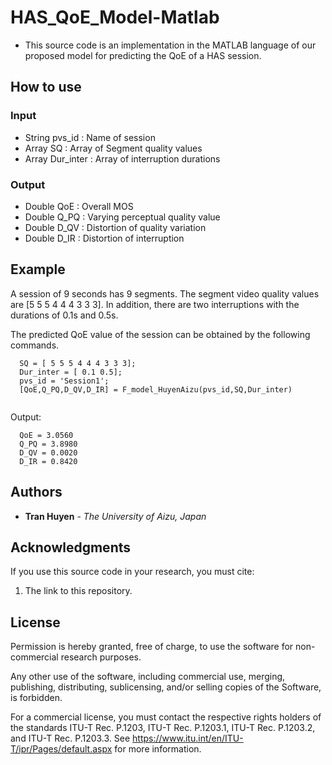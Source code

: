 # HAS_QoE_Model-Matlab
* This source code is an implementation in the MATLAB language of our proposed model for predicting the QoE of a HAS session.

## How to use
### Input 
- String pvs_id     : Name of session                         
- Array  SQ         : Array of Segment quality values         
- Array  Dur_inter  : Array of interruption durations   
	
### Output
- Double QoE		: Overall MOS						
- Double Q_PQ	    : Varying perceptual quality value		 	
- Double D_QV	    : Distortion of quality variation		 	
- Double D_IR	    : Distortion of interruption				 


## Example
 A session of 9 seconds has 9 segments. The segment video quality values are [5 5 5 4 4 4 3 3 3]. 
 In addition, there are two interruptions with the durations of 0.1s and 0.5s. 

The predicted QoE value of the session can be obtained by the following commands. 
  ```
	SQ = [ 5 5 5 4 4 4 3 3 3];
	Dur_inter = [ 0.1 0.5];
	pvs_id = 'Session1';
	[QoE,Q_PQ,D_QV,D_IR] = F_model_HuyenAizu(pvs_id,SQ,Dur_inter)
	
  ```
Output:
  ```
	QoE = 3.0560
	Q_PQ = 3.8980
	D_QV = 0.0020
	D_IR = 0.8420
  ```

## Authors

* **Tran Huyen** - *The University of Aizu, Japan*

## Acknowledgments

If you use this source code in your research, you must cite:

1. The link to this repository.

## License

Permission is hereby granted, free of charge, to use the software for non-commercial research purposes.

Any other use of the software, including commercial use, merging, publishing, distributing, sublicensing, and/or selling copies of the Software, is forbidden.

For a commercial license, you must contact the respective rights holders of the standards ITU-T Rec. P.1203, ITU-T Rec. P.1203.1, ITU-T Rec. P.1203.2, and ITU-T Rec. P.1203.3. See https://www.itu.int/en/ITU-T/ipr/Pages/default.aspx for more information.
 
